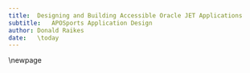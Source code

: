 ```yaml
---
title:	Designing and Building Accessible Oracle JET Applications
subtitle:	APOSports Application Design
author:	Donald Raikes
date:	\today
---
```


\newpage
